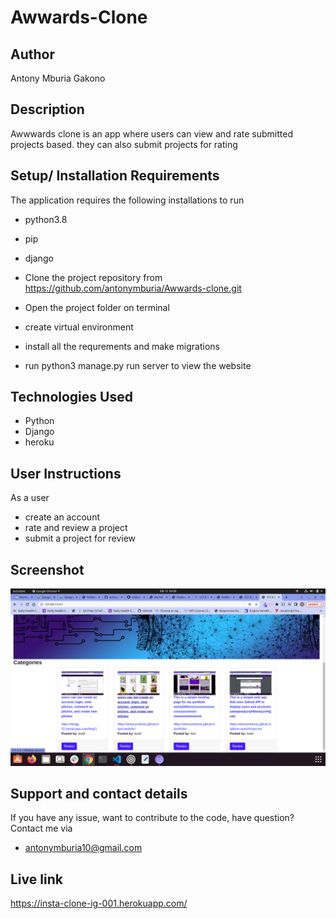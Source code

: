 # Awwards-Clone


## Author
Antony Mburia Gakono

## Description 
Awwwards clone is an app where users can view and rate submitted projects based. they can also submit projects for rating
## Setup/ Installation Requirements
The application requires the following installations to run
* python3.8
* pip
* django

* Clone the project repository from https://github.com/antonymburia/Awwards-clone.git
* Open the project folder on terminal
* create virtual environment
* install all the requrements and make migrations
* run python3 manage.py run server to view the website
## Technologies Used
* Python 
* Django
* heroku
## User Instructions 
As a user
* create an account
* rate and review a project
* submit a project for review


## Screenshot
<img src="static/Screenshot from 2022-04-12 03-09-45.png" alt="">




## Support and contact details 
If you have any issue, want to contribute to the code, have question?
Contact me via
* antonymburia10@gmail.com

## Live link
https://insta-clone-ig-001.herokuapp.com/